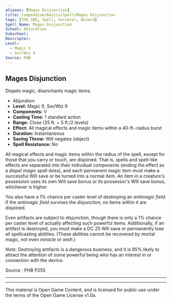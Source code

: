 ```yaml
---
aliases: [Mages Disjunction]
title: Compendium/Basics/Spell/Mages Disjunction
tags: [35E_SRD, Spell, Sorcerer, Wizard]
Spell Name: Mages Disjunction
School: Abjuration
Subschool: 
Descriptor: 
Level:
  - Magic 9
  - Sor/Wiz 9
Source: PHB
---
```



## Mages Disjunction

Dispels magic, disenchants magic items.

*   Abjuration
*   **Level:** Magic 9, Sor/Wiz 9
*   **Components:** V
*   **Casting Time:** 1 standard action
*   **Range:** Close (25 ft. + 5 ft./2 levels)
*   **Effect:** All magical effects and magic items within a 40-ft.-radius burst
*   **Duration:** Instantaneous
*   **Saving Throw:** Will negates (object)
*   **Spell Resistance:** No

<p>All magical effects and magic items within the radius of the spell, except for those that you carry or touch, are disjoined. That is, spells and spell-like effects are separated into their individual components (ending the effect as a <i>dispel magic</i> spell does), and each permanent magic item must make a successful Will save or be turned into a normal item. An item in a creature's possession uses its own Will save bonus or its possessor's Will save bonus, whichever is higher.</p><p>You also have a 1% chance per caster level of destroying an <i>antimagic field.</i> If the <i>antimagic field</i> survives the <i>disjunction,</i> no items within it are disjoined.</p><p>Even artifacts are subject to <i>disjunction,</i> though there is only a 1% chance per caster level of actually affecting such powerful items. Additionally, if an artifact is destroyed, you must make a DC 25 Will save or permanently lose all spellcasting abilities. (These abilities cannot be recovered by mortal magic, not even <i>miracle</i> or <i>wish</i>.)</p><p><i>Note:</i> Destroying artifacts is a dangerous business, and it is 95% likely to attract the attention of some powerful being who has an interest in or connection with the device.</p>

Source : PHB P255

---

---

This material is Open Game Content, and is licensed for public use under
the terms of the Open Game License v1.0a.

